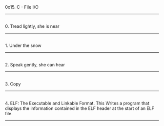 0x15. C - File I/O
<hr>
<br> 0. Tread lightly, she is near
<hr> 
<br> 1. Under the snow
<hr>
<br> 2. Speak gently, she can hear
<hr>
<br> 3. Copy
<hr>
<br> 4. ELF: The Executable and Linkable Format. This Writes a program that displays the information contained in the ELF header at the start of an ELF file.
<hr>
